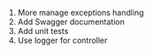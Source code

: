 1) More manage exceptions handling
2) Add Swagger documentation
3) Add unit tests
4) Use logger for controller
